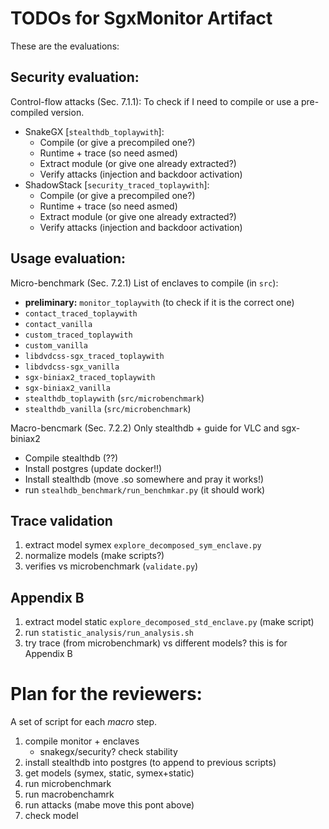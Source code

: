 # TODOs for SgxMonitor Artifact

These are the evaluations:

## Security evaluation:
Control-flow attacks (Sec. 7.1.1):
To check if I need to compile or use a pre-compiled version.
- SnakeGX [`stealthdb_toplaywith`]:
    - Compile (or give a precompiled one?)
    - Runtime + trace (so need asmed)
    - Extract module (or give one already extracted?)
    - Verify attacks (injection and backdoor activation)
- ShadowStack [`security_traced_toplaywith`]:
    - Compile (or give a precompiled one?)
    - Runtime + trace (so need asmed)
    - Extract module (or give one already extracted?)
    - Verify attacks (injection and backdoor activation)

## Usage evaluation:
Micro-benchmark (Sec. 7.2.1)
List of enclaves to compile (in `src`):
- **preliminary:** `monitor_toplaywith` (to check if it is the correct one)
- `contact_traced_toplaywith`
- `contact_vanilla`
- `custom_traced_toplaywith`
- `custom_vanilla`
- `libdvdcss-sgx_traced_toplaywith`
- `libdvdcss-sgx_vanilla`
- `sgx-biniax2_traced_toplaywith`
- `sgx-biniax2_vanilla`
- `stealthdb_toplaywith` (`src/microbenchmark`)
- `stealthdb_vanilla` (`src/microbenchmark`)

Macro-bencmark (Sec. 7.2.2)
Only stealthdb + guide for VLC and sgx-biniax2
- Compile stealthdb (??)
- Install postgres (update docker!!)
- Install stealthdb (move .so somewhere and pray it works!)
- run `stealhdb_benchmark/run_benchmkar.py` (it should work)

## Trace validation
1. extract model symex `explore_decomposed_sym_enclave.py`
3. normalize models (make scripts?)
4. verifies vs microbenchmark (`validate.py`)  

## Appendix B
1. extract model static `explore_decomposed_std_enclave.py` (make script)
2. run `statistic_analysis/run_analysis.sh`
3. try trace (from microbenchmark) vs different models? this is for Appendix B


# Plan for the reviewers:

A set of script for each *macro* step.  

1) compile monitor + enclaves 
    - snakegx/security? check stability
2) install stealthdb into postgres (to append to previous scripts)
3) get models (symex, static, symex+static)
4) run microbenchmark
5) run macrobenchamrk
6) run attacks (mabe move this pont above)
7) check model
